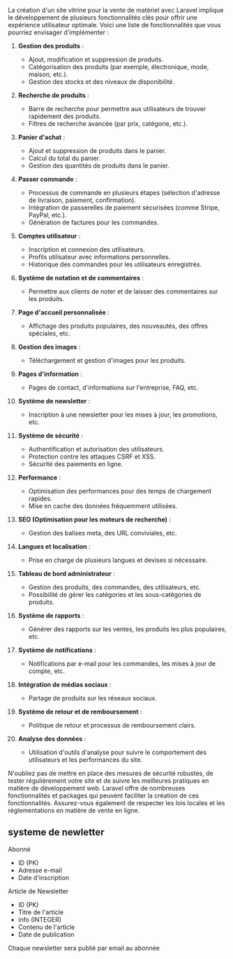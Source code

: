 La création d'un site vitrine pour la vente de matériel avec Laravel implique le développement de plusieurs fonctionnalités clés pour offrir une expérience utilisateur optimale. Voici une liste de fonctionnalités que vous pourriez envisager d'implémenter :

1. **Gestion des produits** :
   - Ajout, modification et suppression de produits.
   - Catégorisation des produits (par exemple, électronique, mode, maison, etc.).
   - Gestion des stocks et des niveaux de disponibilité.

2. **Recherche de produits** :
   - Barre de recherche pour permettre aux utilisateurs de trouver rapidement des produits.
   - Filtres de recherche avancée (par prix, catégorie, etc.).

3. **Panier d'achat** :
   - Ajout et suppression de produits dans le panier.
   - Calcul du total du panier.
   - Gestion des quantités de produits dans le panier.

4. **Passer commande** :
   - Processus de commande en plusieurs étapes (sélection d'adresse de livraison, paiement, confirmation).
   - Intégration de passerelles de paiement sécurisées (comme Stripe, PayPal, etc.).
   - Génération de factures pour les commandes.

5. **Comptes utilisateur** :
   - Inscription et connexion des utilisateurs.
   - Profils utilisateur avec informations personnelles.
   - Historique des commandes pour les utilisateurs enregistrés.

6. **Système de notation et de commentaires** :
   - Permettre aux clients de noter et de laisser des commentaires sur les produits.

7. **Page d'accueil personnalisée** :
   - Affichage des produits populaires, des nouveautés, des offres spéciales, etc.

8. **Gestion des images** :
   - Téléchargement et gestion d'images pour les produits.

9. **Pages d'information** :
   - Pages de contact, d'informations sur l'entreprise, FAQ, etc.

10. **Système de newsletter** :
    - Inscription à une newsletter pour les mises à jour, les promotions, etc.

11. **Système de sécurité** :
    - Authentification et autorisation des utilisateurs.
    - Protection contre les attaques CSRF et XSS.
    - Sécurité des paiements en ligne.

12. **Performance** :
    - Optimisation des performances pour des temps de chargement rapides.
    - Mise en cache des données fréquemment utilisées.

13. **SEO (Optimisation pour les moteurs de recherche)** :
    - Gestion des balises meta, des URL conviviales, etc.

14. **Langues et localisation** :
    - Prise en charge de plusieurs langues et devises si nécessaire.

15. **Tableau de bord administrateur** :
    - Gestion des produits, des commandes, des utilisateurs, etc.
    - Possibilité de gérer les catégories et les sous-catégories de produits.

16. **Système de rapports** :
    - Générer des rapports sur les ventes, les produits les plus populaires, etc.

17. **Système de notifications** :
    - Notifications par e-mail pour les commandes, les mises à jour de compte, etc.

18. **Intégration de médias sociaux** :
    - Partage de produits sur les réseaux sociaux.

19. **Système de retour et de remboursement** :
    - Politique de retour et processus de remboursement clairs.

20. **Analyse des données** :
    - Utilisation d'outils d'analyse pour suivre le comportement des utilisateurs et les performances du site.

N'oubliez pas de mettre en place des mesures de sécurité robustes, de tester régulièrement votre site et de suivre les meilleures pratiques en matière de développement web. Laravel offre de nombreuses fonctionnalités et packages qui peuvent faciliter la création de ces fonctionnalités. Assurez-vous également de respecter les lois locales et les réglementations en matière de vente en ligne.

## systeme de newletter
Abonné
- ID (PK)
- Adresse e-mail
- Date d'inscription

Article de Newsletter
- ID (PK)
- Titre de l'article
- info (INTEGER)
- Contenu de l'article
- Date de publication

Chaque newsletter sera publié par email au abonnée

